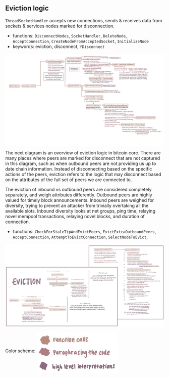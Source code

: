 ## Eviction logic

`ThreadSocketHandler` accepts new connections, sends & receives data from
sockets & services nodes marked for disconnection.

- functions: `DisconnectNodes`, `SocketHandler`, `DeleteNode`,
  `AcceptConnection`, `CreateNodeFromAcceptedSocket`, `InitializeNode`
- keywords: eviction, disconnect, `fDisconnect`

<img src="/images/thread-socket-handler.jpg" align="middle"></img>

The next diagram is an overview of eviction logic in bitcoin core. There are
many places where peers are marked for disconnect that are not captured in this
diagram, such as when outbound peers are not providing us up to date chain
information. Instead of disconnecting based on the specific actions of the
peers, eviction refers to the logic that may disconnect based on the attributes
of the full set of peers we are connected to.

The eviction of inbound vs outbound peers are considered completely separately,
and weigh attributes differently. Outbound peers are highly valued for timely
block announcements. Inbound peers are weighed for diversity, trying to prevent
an attacker from trivially overtaking all the available slots. Inbound
diversity looks at net groups, ping time, relaying novel mempool transactions,
relaying novel blocks, and duration of connection.

- functions: `CheckForStaleTipAndEvictPeers`, `EvictExtraOutboundPeers`,
  `AcceptConnection`, `AttemptToEvictConnection`, `SelectNodeToEvict`,

<img src="/images/eviction-overview.jpg" align="middle"></img>

Color scheme:
<img src="/images/eviction-color-key.jpg" align="middle"></img>
